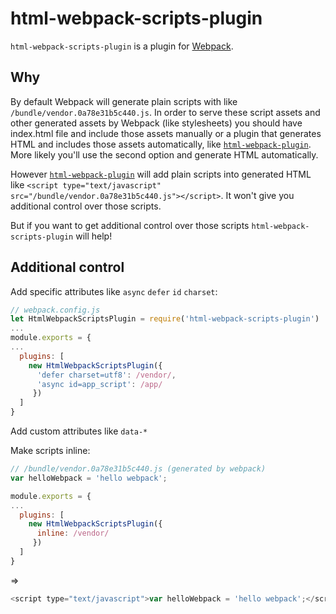 # html-webpack-scripts-plugin
`html-webpack-scripts-plugin` is a plugin for [Webpack](https://webpack.js.org/).

Why
----------------------
By default Webpack will generate plain scripts with like `/bundle/vendor.0a78e31b5c440.js`. In order to serve these script assets and  other generated assets by Webpack (like stylesheets) you should have index.html file and include those assets manually or a plugin that generates HTML and includes those assets automatically, like [`html-webpack-plugin`](https://www.npmjs.com/package/html-webpack-plugin).
More likely you'll use the second option and generate HTML automatically.

However [`html-webpack-plugin`](https://www.npmjs.com/package/html-webpack-plugin) will add plain scripts into generated HTML like
`<script type="text/javascript" src="/bundle/vendor.0a78e31b5c440.js"></script>`. It won't give you additional control over those scripts.

But if you want to get additional control over those scripts `html-webpack-scripts-plugin` will help!

Additional control
----------------------
Add specific attributes like `async` `defer` `id` `charset`:
```js
// webpack.config.js
let HtmlWebpackScriptsPlugin = require('html-webpack-scripts-plugin')
...
module.exports = {
...
  plugins: [
    new HtmlWebpackScriptsPlugin({
      'defer charset=utf8': /vendor/,
      'async id=app_script': /app/
     })
  ]
}
```

Add custom attributes like `data-*`

Make scripts inline:
```js
// /bundle/vendor.0a78e31b5c440.js (generated by webpack)
var helloWebpack = 'hello webpack';
```
```js
module.exports = {
...
  plugins: [
    new HtmlWebpackScriptsPlugin({
      inline: /vendor/
     })
  ]
}
```
=>
```js
<script type="text/javascript">var helloWebpack = 'hello webpack';</script>
```
